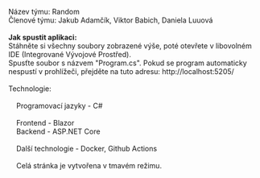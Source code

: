 <p>
    Název týmu: Random
    <br/>
    Členové týmu: Jakub Adamčík, Viktor Babich, Daniela Luuová
    <br/>
    <br/>
    <b>Jak spustit aplikaci:</b>
    <br/>
    Stáhněte si všechny soubory zobrazené výše, poté otevřete v libovolném IDE (Integrované Vývojové Prostřed).
    <br/>
    Spusťte soubor s názvem "Program.cs". Pokud se program automaticky nespustí v prohlížeči, přejděte na tuto adresu: http://localhost:5205/
    <br/>
    <br/>
    Technologie:
        <br/>
        <br/>
        &nbsp;&nbsp;&nbsp;&nbsp;Programovací jazyky - C#
        <br/>
        <br/>
        &nbsp;&nbsp;&nbsp;&nbsp;Frontend - Blazor
        <br/>
        &nbsp;&nbsp;&nbsp;&nbsp;Backend - ASP.NET Core
        <br/>
        <br/>
        &nbsp;&nbsp;&nbsp;&nbsp;Další technologie - Docker, Github Actions
        <br/>
        <br/>
        &nbsp;&nbsp;&nbsp;&nbsp;Celá stránka je vytvořena v tmavém režimu.
<p/>

